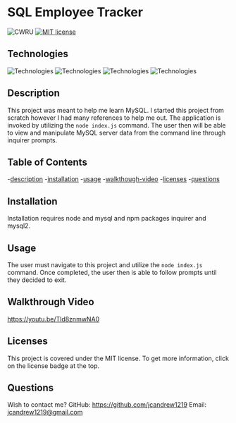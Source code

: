   #  SQL Employee Tracker
  ![CWRU](https://img.shields.io/badge/CWRU-CodingBootcamp-0A304E)
  [![MIT license](https://img.shields.io/badge/License-MIT-blue)](https://lbesson.mit-license.org/)

  ## Technologies
  ![Technologies](https://img.shields.io/badge/-npm-CC3534?logo=npm&logoColor=white)
  ![Technologies](https://img.shields.io/badge/-MySQL-00758F?logo=MySQL&logoColor=white)
  ![Technologies](https://img.shields.io/badge/-JavaScript-F0DB4F?logo=JavaScript&logoColor=white)
  ![Technologies](https://img.shields.io/badge/-Node.js-68A063?logo=Node.js&logoColor=white)


  ## Description
  This project was meant to help me learn MySQL. I started this project from scratch however I had many references to help me out. The application is invoked by utilizing the `node index.js` command. The user then will be able to view and manipulate MySQL server data from the command line through inquirer prompts.

  ## Table of Contents
  -[description](#description)
  -[installation](#installation)
  -[usage](#usage)
  -[walkthough-video](#walkthrough-video)
  -[licenses](#licenses)
  -[questions](#questions)

  ## Installation
  Installation requires node and mysql and npm packages inquirer and mysql2.

  ## Usage
  The user must navigate to this project and utilize the `node index.js` command. Once completed, the user then is able to follow prompts until they decided to exit.

  ## Walkthrough Video
  https://youtu.be/Tld8znmwNA0
  
  ## Licenses
  This project is covered under the MIT license. To get more information, click on the license badge at the top.

  ## Questions
  Wish to contact me?
  GitHub: https://github.com/jcandrew1219
  Email: jcandrew1219@gmail.com
